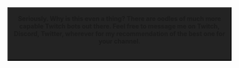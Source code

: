 <link rel="stylesheet" type="text/css" href="css/style.css">
<table class="darkTable">

<tbody>   
   <div style="background-color:#232323; border:2px outset #383838; display: inline-block; padding-right: 10px; padding-left: 10px">
      <div style="height:15px;"></div>
      <center><strong>Seriously. Why is this even a thing? There are oodles of much more capable Twitch bots out there. Feel free to message me on Twitch, Discord, Twitter, wherever for my recommendation of the best one for your channel.</strong></center>
      <br>
      <br>
   </div>
</tbody>
